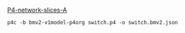 [P4-network-slices-A
](https://github.com/Emil-501/P4-network-slices-A)

```
p4c -b bmv2-v1model-p4org switch.p4 -o switch.bmv2.json
```